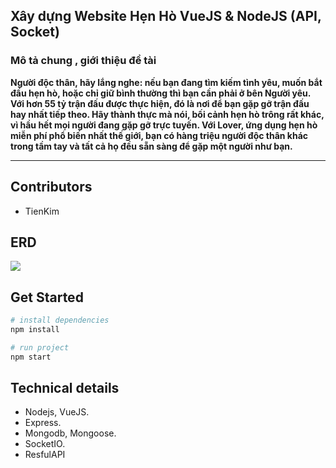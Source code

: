 
<h2>Xây dựng Website Hẹn Hò VueJS & NodeJS (API, Socket)</h2>
<h3>Mô tả chung , giới thiệu đề tài </h3>
<b>Người độc thân, hãy lắng nghe: nếu bạn đang tìm kiếm tình yêu, muốn bắt đầu hẹn hò, hoặc chỉ giữ bình thường thì bạn cần phải ở bên Người yêu. Với hơn 55 tỷ trận đấu được thực hiện, đó là nơi để bạn gặp gỡ trận đấu hay nhất tiếp theo. Hãy thành thực mà nói, bối cảnh hẹn hò trông rất khác, vì hầu hết mọi người đang gặp gỡ trực tuyến. Với Lover, ứng dụng hẹn hò miễn phí phổ biến nhất thế giới, bạn có hàng triệu người độc thân khác trong tầm tay và tất cả họ đều sẵn sàng để gặp một người như bạn.</b>

---------------------------------------------------------------
 
## Contributors
- TienKim

## ERD
<img src="https://firebasestorage.googleapis.com/v0/b/todo-app-tienkim.appspot.com/o/ERD_Lover.PNG?alt=media&token=80c4aa7e-4c76-47cf-9c25-61d661e65f27" />


## Get Started

``` bash
# install dependencies
npm install
```
``` bash
# run project
npm start
```


## Technical details
- Nodejs, VueJS.
- Express.
- Mongodb, Mongoose.
- SocketIO.
- ResfulAPI


